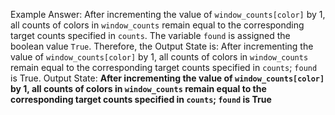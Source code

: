 Example Answer:
After incrementing the value of `window_counts[color]` by 1, all counts of colors in `window_counts` remain equal to the corresponding target counts specified in `counts`. The variable `found` is assigned the boolean value `True`. Therefore, the Output State is: After incrementing the value of `window_counts[color]` by 1, all counts of colors in `window_counts` remain equal to the corresponding target counts specified in `counts`; `found` is True.
Output State: **After incrementing the value of `window_counts[color]` by 1, all counts of colors in `window_counts` remain equal to the corresponding target counts specified in `counts`; `found` is True**